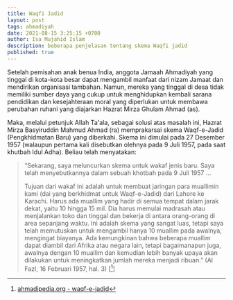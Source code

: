 ```yaml
---
title: Waqfi Jadid
layout: post
tags: ahmadiyah
date: 2021-08-15 3:25:15 +0700
author: Isa Mujahid Islam
description: beberapa penjelasan tentang skema Waqfi jadid
published: true
---
```


Setelah pemisahan anak benua India, anggota Jamaah Ahmadiyah yang tinggal di kota-kota besar dapat mengambil manfaat dari nizam Jamaat dan mendirikan organisasi tambahan. Namun, mereka yang tinggal di desa tidak memiliki sumber daya yang cukup untuk menghidupkan kembali sarana pendidikan dan kesejahteraan moral yang diperlukan untuk membawa perubahan ruhani yang diajarkan Hazrat Mirza Ghulam Ahmad (as).

Maka, melalui petunjuk Allah Ta'ala, sebagai solusi atas masalah ini, Hazrat Mirza Basyiruddin Mahmud Ahmad (ra) memprakarsai skema Waqf-e-Jadid (Pengkhidmatan Baru) yang diberkahi. Skema ini dimulai pada 27 Desember 1957 (walaupun pertama kali disebutkan olehnya pada 9 Juli 1957, pada saat khutbah Idul Adha). Beliau telah menyatakan:

> “Sekarang, saya meluncurkan skema untuk wakaf jenis baru. Saya telah menyebutkannya dalam sebuah khotbah pada 9 Juli 1957 …
>  
> Tujuan dari wakaf ini adalah untuk membuat jaringan para muallimin kami (dai yang berkhidmat untuk Waqf-e-Jadid) dari Lahore ke Karachi. Harus ada muallim yang hadir di semua tempat dalam jarak dekat, yaitu 10 hingga 15 mil. Dia harus memulai madrasah atau menjalankan toko dan tinggal dan bekerja di antara orang-orang di area sepanjang waktu. Ini adalah skema yang sangat luas, tetapi saya telah memutuskan untuk mengambil hanya 10 muallim pada awalnya, mengingat biayanya. Ada kemungkinan bahwa beberapa muallim dapat diambil dari Afrika atau negara lain, tetapi bagaimanapun juga, awalnya dengan 10 muallim dan kemudian lebih banyak upaya akan dilakukan untuk meningkatkan jumlah mereka menjadi ribuan.” (Al Fazl, 16 Februari 1957, hal. 3) [[^ahmadipedia_org_waqf_e_jadid]]

[^ahmadipedia_org_waqf_e_jadid]: [ahmadipedia.org - waqf-e-jadid](https://www.ahmadipedia.org/content/scheme/19)
